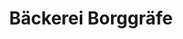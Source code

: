 ---
title: "Bäckerei Borggräfe"
url: /hagen/baeckerei-borggraefe-enneper-strasse-2/
shop: Bäckerei
---